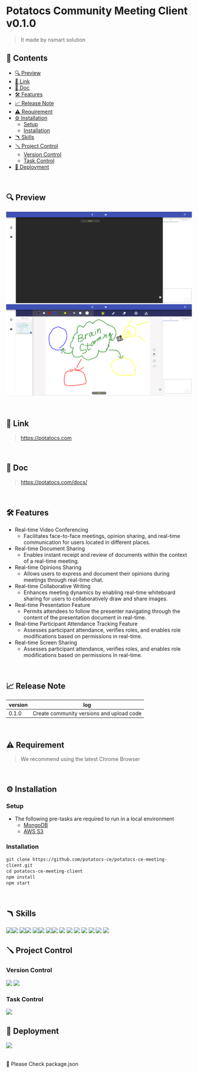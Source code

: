 # Potatocs Community Meeting Client v0.1.0
> It made by nsmart solution  

## 📖 Contents
- [🔍 Preview](#-preview)
- [🔗 Link](#-Link)
- [📄 Doc](#-doc)
- [🛠️ Features](#%EF%B8%8F-features)
- [📈 Release Note](#-release-note)
- [⚠️ Requirement](#%EF%B8%8F-requirement)
- [⚙️ Installation](#%EF%B8%8F-installation)
    - [Setup](#setup)
    - [Installation](#installation)
- [🪃 Skills](#-skills)
- [🪛 Project Control](#-project-control)
    - [Version Control](#version-control)
    - [Task Control](#task-control)
- [🚀 Deployment](#-deployment)

<br/>

## 🔍 Preview
![img](./readmeImg/스크린샷.png)
![img](./readmeImg/스크린샷2.png)

<br/>

## 🔗 Link
> https://potatocs.com
<br/>

## 📄 Doc
> https://potatocs.com/docs/
<br/>

## 🛠️ Features
- Real-time Video Conferencing
    - Facilitates face-to-face meetings, opinion sharing, and real-time communication for users located in different places.
- Real-time Document Sharing
    - Enables instant receipt and review of documents within the context of a real-time meeting.
- Real-time Opinions Sharing
    - Allows users to express and document their opinions during meetings through real-time chat.
- Real-time Collaborative Writing
    - Enhances meeting dynamics by enabling real-time whiteboard sharing for users to collaboratively draw and share images.
- Real-time Presentation Feature
    - Permits attendees to follow the presenter navigating through the content of the presentation document in real-time.
- Real-time Participant Attendance Tracking Feature
    - Assesses participant attendance, verifies roles, and enables role modifications based on permissions in real-time.
- Real-time Screen Sharing
    - Assesses participant attendance, verifies roles, and enables role modifications based on permissions in real-time.

<br/>

## 📈 Release Note
|version|log|
|---|---|
|0.1.0| Create community versions and upload code |

<br/>

## ⚠️ Requirement
> We recommend using the latest Chrome Browser
<br/>


## ⚙️ Installation
### Setup
- The following pre-tasks are required to run in a local environment  
    - [MongoDB](https://www.mongodb.com/ko-kr/cloud/atlas/lp/try4)
    - [AWS S3](https://aws.amazon.com/ko/pm/serv-s3/?gclid=CjwKCAiAvoqsBhB9EiwA9XTWGWmj8Cuvq0Adz6isVZ7_zbeO7TamxYJQlnEMj23jh5SD09Sw7u3rlBoCJVMQAvD_BwE&trk=919c3162-c8f1-4d4c-baec-33fb3fcc1988&sc_channel=ps&ef_id=CjwKCAiAvoqsBhB9EiwA9XTWGWmj8Cuvq0Adz6isVZ7_zbeO7TamxYJQlnEMj23jh5SD09Sw7u3rlBoCJVMQAvD_BwE:G:s&s_kwcid=AL!4422!3!536452699328!e!!g!!aws%20s3!11547526035!116491964390)
### Installation
```
git clone https://github.com/potatocs-ce/potatocs-ce-meeting-client.git
cd potatocs-ce-meeting-client
npm install
npm start
```
<br/>


## 🪃 Skills
<img src="https://img.shields.io/badge/angular-0F0F11?style=for-the-badge&logo=angular&logoColor=white"><img src="https://img.shields.io/badge/13.0.1-515151?style=for-the-badge">
<img src="https://img.shields.io/badge/node-339933?style=for-the-badge&logo=node.js&logoColor=white"><img src="https://img.shields.io/badge/13.13.0-515151?style=for-the-badge">
<img src="https://img.shields.io/badge/reactivex-B7178C?style=for-the-badge&logo=reactivex&logoColor=white"><img src="https://img.shields.io/badge/13.13.0-515151?style=for-the-badge">
<img src="https://img.shields.io/badge/lodash-3492FF?style=for-the-badge&logo=lodash&logoColor=white"><img src="https://img.shields.io/badge/4.17.21-515151?style=for-the-badge">
<img src="https://img.shields.io/badge/typescript-3178C6?style=for-the-badge&logo=typescript&logoColor=white">
<img src="https://img.shields.io/badge/amazons3-569A31?style=for-the-badge&logo=amazons3&logoColor=white">
<img src="https://img.shields.io/badge/amazonec2-FF9900?style=for-the-badge&logo=amazonec2&logoColor=white">
<img src="https://img.shields.io/badge/materialdesign-757575?style=for-the-badge&logo=materialdesign&logoColor=white">
<img src="https://img.shields.io/badge/css3-1572B6?style=for-the-badge&logo=css3&logoColor=white">
<img src="https://img.shields.io/badge/scss-CC6699?style=for-the-badge&logo=sass&logoColor=white">
<img src="https://img.shields.io/badge/socketdotio-010101?style=for-the-badge&logo=socketdotio&logoColor=white">
<br/>

## 🪛 Project Control
### Version Control
<img src="https://img.shields.io/badge/git-F05032?style=for-the-badge&logo=git&logoColor=white"> <img src="https://img.shields.io/badge/github-181717?style=for-the-badge&logo=github&logoColor=white">


### Task Control
<img src="https://img.shields.io/badge/notion-000000?style=for-the-badge&logo=notion&logoColor=white">  

<br/>

## 🚀 Deployment
<img src="https://img.shields.io/badge/amazonec2-FF9900?style=for-the-badge&logo=amazonec2&logoColor=white">

<br/>
<br/>

🙏 Please Check package.json  